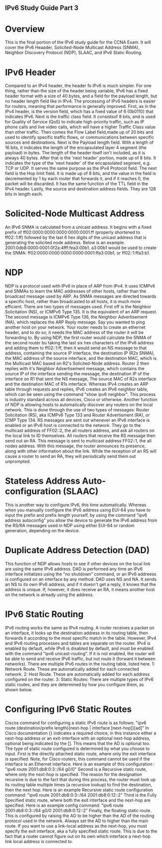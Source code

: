 ## IPv6 Study Guide Part 3

# Overview

This is the final portion of the IPv6 study guide for the CCNA Exam. It will cover the IPv6 Heaader, Solicited-Node Multicast Address (SNMA), Neighbor Discovery Protocol (NDP), SLAAC, and IPv6 Static Routing.

# IPv6 Header

Compared to an IPv4 header, the header fo IPv6 is much simpler. For one thing, rather than the size of the header being variable, IPv6 has a fixed header format with a size of 40 bytes, and a field for the payload length, but no header length field like in IPv4. The processing of IPv6 headers is easier for routers, meaning that performance is generally improved. First, as in the IPv4 header, is the version field, which has a fixed value of 6 (0b0110) that indicates IPv6. Next is the traffic class field. It consistsof 8 bits, and is used for Quality of Service (QoS) to indicate high-priority traffic, such as IP phone calls and live video calls, which will have a higher Traffic Class value than other traffic. Then comes the Flow Label field,made up of 20 bits and used to identify specific traffic flows, or communications between specific sources and destinations. Next is the Payload length field. With a length of 16 bits, it indicates the length of the encapsulated layer 4 segment (the payload) in bytes. The length of the header itself isn't included, as it is always 40 bytes. After that is the 'next header' portion, made up of 8 bits. It indicates the type of the 'next header' of the encapsulated segment, e.g. TCP or UDP. It serves the same purpose as the IPv4 Protocol field. The next field is the Hop limit field. It is made up of 8 bits, and the value in the field is decremented by 1 by each router that forwards it, and if it reaches 0, the packet will be discarded. It has the same function of the TTL field in the IPv4 header. Lastly, the source and destination address fields. They are 128 bits in length each.

# Solicited-Node Multicast Address

An IPv6 SNMA is calculated from a unicast address. It begins with a fixed prefix of ff02:0000:0000:0000:0000:0001:ff (properly shortened to ff02::1:ff) followed by the last 6 hex digits of the unicast address that is generating the solicited node address. Below is an example.
2001:0db8:0000:0001:0f2a:4fff:fea3:00b1. a3:00b1 would be used to create the SNMA: ff02:0000:0000:0000:0000:0001:ffa3:00b1, or ff02::1:ffa3:b1.

# NDP

NDP is a protocol used with IPv6 in place of ARP from IPv4. It uses ICMPv6 and SNMAs to learn the MAC addresses of other hosts, rather than the broadcast message used by ARP. As SNMA messages are directed towards a specific host, rather than broadcasted to all hosts, it is much more efficient. There are two types of messages used. First off is the Neighbor Solicitation (NS), or ICMPv6 Type 135. It is the equivalent of an ARP request. The second message is ICMPv6 Type 136, the Neighbor Advertisement (NA), which replaces the ARP Reply message. Say you wanted to ping another host on your network. Your router needs to create an ethernet header, and to do so, it needs the MAC address of the router it will be forwarding to. By using NDP, the first router would calculate the SNMA of the second router bu taking the last six hex characters of the IPv6 address and adding them to ff02::1:ff, then it would send an NS message to that address, containing the source IP interface, the destination IP (R2s SNMA), the MAC address of the source interface, and the destination MAC, which is the Multicast MAC based on R2's Solicited-Node address. Router 2 then replies with it's Neighbor Advertisement message, which contains the source IP of the interface sending the message, the destination IP of the interface on R1 that sent the NS message, The source MAC of R2s interface and the destination MAC of R1s interface.
Whereas IPv4 creates an ARP table through requests and replies, IPv6 creates an IPv6 neighbor table, which can be seen using the command "show ipv6 neighbor". This process is industry standard across all devices, Cisco or otherwise. 
Another function of NDP is allowing hosts to automatically discover any routers on the local network. This is done through the use of two types of messages: Router Solicitation (RS), aka ICMPv6 Type 133 and Router Advertisment (RA), or ICMP Type 134. RS messages are sent out whenever an IPv6 interface is enabled or an IPv6 host is connected to the network. They go to the multicast address of FF02::2, the all routers address, and ask all routers on the local link to ID themselves. 
All routers that receive the RS message then send out an RA. This message is sent to multicast address FF02::1, the all nodes address. With this message, the router announces its presence, along with other information about the link. While the reception of an RS will cause a router to send an RA, they will periodically send them out unprompted.

# Stateless Address Auto-configuration (SLAAC)

This is another way to configure IPv6, this time automatically. Whereas when you manually configure the IPv6 address using EUI-64 you have to input the prefix and prefix length yourself, by using the command "ipv6 address autoconfig" you allow the device to generate the IPv6 address from the RS/RA messages used in NDP using either EUI-64 or random generation, depending on the device.

# Duplicate Address Detection (DAD)

This function of NDP allows hosts to see if other devices on the local link are using the same IPv6 address. DAD is performed any time an IPv6 interface initializes using the "no shutdown" command, or an IPv6 addreess is configured on an interface by any method. DAD uses NS and NA. It sends an NS to its own IPv6 address, and if it doesn't get a reply, it knows that the address is unique. If, however, it does receive an RA, it means another host on the network is already using the address.

# IPv6 Static Routing

IPv6 routing works the same as IPv4 routing. A router receives a packet on an interface, it looks up the destination address in its routing table, then forwards it according to the most specific match in the table. However, IPv4 and IPv6 routing processes and tables are separate on the router. IPv4 is enabled by default, while IPv6 is disabled by default, and must be enabled with the command "ipv6 unicast-routing". If it is not enabled, the router will be able to send and receive IPv6 traffic, but not route it (forward it between networks). There are multiple IPv6 routes in the routing table, listed here. 
1: Network Route. These are automatically added for each connected network.
2: Host Route. These are automatically added for each address configured on the router.
3: Static Routes: There are multiple types of IPv6 static routes, and they are determined by how you configure them, as shown below.

# Configuring IPv6 Static Routes

Ciscos command for configuring a static IPv6 route is as follows:
"ipv6 route (destination/prefix length){next-hop | interface [next-hop]}[ad]"
In Cisco documentation {} indicates a required choice, in this instance either a next-hop address or an exit-interface with an optional next-hop address, optional being indicated by the []. This means that the AD is optional too.
The type of static route configured is determined by what you choose to input. 
First is the directly attached static route, where only the exit interface is specified. Note, for Cisco routers, this command cannot be used if the interface is an Ethernet interface.
Here is an example of this configuration : "ipv6 route 2001:db8:0:3::/64 g0/0"
Second is a Recursive static route, where only the next-hop is specified. The reason for the designation recursive is due to the fact that during this process, the router must look up its routing table multiple times (a recursive lookup) to find the destination, then the next hop. 
Here is an example Recursive static route configuration command: "ipv6 route 2001:db8:0:3::/64 2001:db8:0:12::2"
Third is the Fully Specified static route, where both the exit interface and the next-hop are specified.
Here is an example config command: "ipv6 route 2001:db8:0:3::/64 g0/0 2001:db8:0:12::2"
Finally, the floating static route. This is configured by raising the AD to be higher than the AD of the routing protocol used in the network. Always set the AD to higher than the main route.
If you want to use a link-local address as the next-hop, you must specify the exit interface, aka a fully specified static route. This is due to the fact that a router cannot figure out on its own which interface a next-hop link local address is connected to.